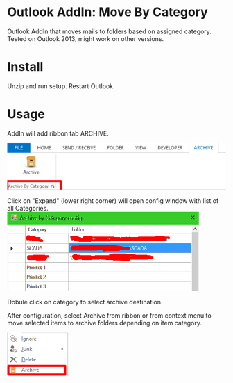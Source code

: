 # Outlook AddIn: Move By Category
Outlook AddIn that moves mails to folders based on assigned category.
Tested on Outlook 2013, might work on other versions.

# Install
Unzip and run setup.
Restart Outlook.

# Usage
AddIn will add ribbon tab ARCHIVE.

![Alt text](/img/ribbon.png?raw=true "Ribbon")

Click on "Expand" (lower right corner) will open config window with list of all Categories.
![Alt text](/img/config.png "Config")

Dobule click on category to select archive destination.

After configuration, select Archive from ribbon or from context menu to move selected items to archive folders depending on item category.

![Alt text](/img/context.png?raw=true "Context menu")
